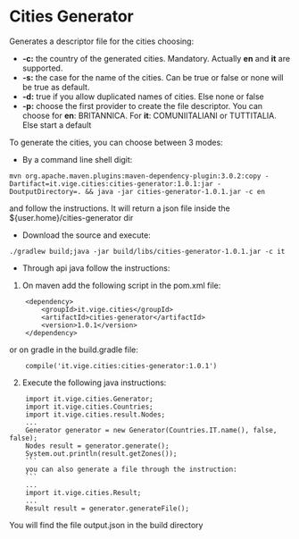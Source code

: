 # Cities Generator
Generates a descriptor file for the cities choosing:

- **-c:** the country of the generated cities. Mandatory. Actually **en** and **it** are supported.
- **-s:** the case for the name of the cities. Can be true or false or none will be true as default.
- **-d:** true if you allow duplicated names of cities. Else none or false
- **-p:** choose the first provider to create the file descriptor. You can choose for **en**: BRITANNICA. For **it**: COMUNIITALIANI or TUTTITALIA. Else start a default

To generate the cities, you can choose between 3 modes:

- By a command line shell digit:
```
mvn org.apache.maven.plugins:maven-dependency-plugin:3.0.2:copy -Dartifact=it.vige.cities:cities-generator:1.0.1:jar -DoutputDirectory=. && java -jar cities-generator-1.0.1.jar -c en
```
and follow the instructions. It will return a json file inside the ${user.home}/cities-generator dir

- Download the source and execute:
```
./gradlew build;java -jar build/libs/cities-generator-1.0.1.jar -c it
```

- Through api java follow the instructions:
	
1. On maven add the following script in the pom.xml file:
```
	<dependency>
		<groupId>it.vige.cities</groupId>
		<artifactId>cities-generator</artifactId>
		<version>1.0.1</version>
	</dependency>
```
	
or on gradle in the build.gradle file:
		
```
	compile('it.vige.cities:cities-generator:1.0.1')
```
	
2. Execute the following java instructions:
```
	import it.vige.cities.Generator;
	import it.vige.cities.Countries;
	import it.vige.cities.result.Nodes;
	...
	Generator generator = new Generator(Countries.IT.name(), false, false);
	Nodes result = generator.generate();
	System.out.println(result.getZones());
	```
	you can also generate a file through the instruction:
	```
	...
	import it.vige.cities.Result;
	...
	Result result = generator.generateFile();
```
You will find the file output.json in the build directory